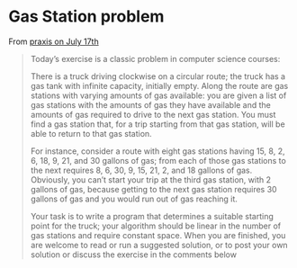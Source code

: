 # Gas Station problem #

From [praxis on July 17th](http://programmingpraxis.com/2015/07/17/the-gas-station-problem/)


> Today’s exercise is a classic problem in computer science courses:
> 
> There is a truck driving clockwise on a circular route; the truck has a gas tank with infinite capacity, initially empty. Along the route are gas stations with varying amounts of gas available: you are given a list of gas stations with the amounts of gas they have available and the amounts of gas required to drive to the next gas station. You must find a gas station that, for a trip starting from that gas station, will be able to return to that gas station.
> 
> For instance, consider a route with eight gas stations having 15, 8, 2, 6, 18, 9, 21, and 30 gallons of gas; from each of those gas stations to the next requires 8, 6, 30, 9, 15, 21, 2, and 18 gallons of gas. Obviously, you can’t start your trip at the third gas station, with 2 gallons of gas, because getting to the next gas station requires 30 gallons of gas and you would run out of gas reaching it.
> 
> Your task is to write a program that determines a suitable starting point for the truck; your algorithm should be linear in the number of gas stations and require constant space. When you are finished, you are welcome to read or run a suggested solution, or to post your own solution or discuss the exercise in the comments below

